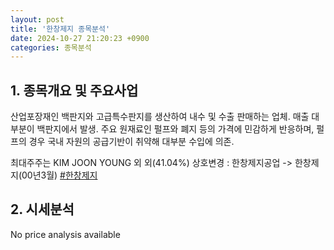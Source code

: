 ```yaml
---
layout: post
title: '한창제지 종목분석'
date: 2024-10-27 21:20:23 +0900
categories: 종목분석
---
```


## 1. 종목개요 및 주요사업

산업포장재인 백판지와 고급특수판지를 생산하여 내수 및 수출 판매하는 업체. 매출 대부분이 백판지에서 발생. 주요 원재료인 펄프와 폐지 등의 가격에 민감하게 반응하며, 펄프의 경우 국내 자원의 공급기반이 취약해 대부분 수입에 의존.

최대주주는 KIM JOON YOUNG 외 외(41.04%) 상호변경 : 한창제지공업 -> 한창제지(00년3월)
[#한창제지](#)

## 2. 시세분석

No price analysis available
